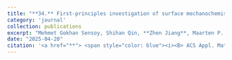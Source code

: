 ```yaml
---
title: "**34.** First-principles investigation of surface mechanochemistry of transition metal phosphides under oxygen and benzene atmospheres"
category: 'journal'
collection: publications
excerpt: "Mehmet Gokhan Sensoy, Shihan Qin, **Zhen Jiang**, Maarten P. de Boer, Robert W. Carpick, and Andrew M. Rappe"
date: "2025-04-20"
citation: '<a href="**"> <span style="color: blue"><i><B> ACS Appl. Mater. Interface</B></i></span> accepted (2025) </a>'
---
```


